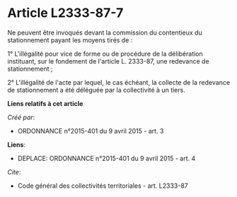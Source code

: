 # Article L2333-87-7

Ne peuvent être invoqués devant la commission du contentieux du stationnement payant les moyens tirés de : 

1° L'illégalité pour vice de forme ou de procédure de la délibération instituant, sur le fondement de l'article L. 2333-87,
une redevance de stationnement ; 

2° L'illégalité de l'acte par lequel, le cas échéant, la collecte de la redevance de stationnement a été déléguée par la
collectivité à un tiers.

**Liens relatifs à cet article**

_Créé par_:

  - ORDONNANCE n°2015-401 du 9 avril 2015 - art. 3

**Liens**:

  - DEPLACE: ORDONNANCE n°2015-401 du 9 avril 2015 - art. 4

_Cite_:

  - Code général des collectivités territoriales - art. L2333-87
